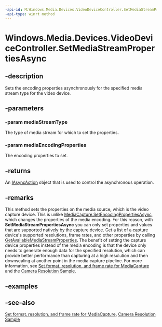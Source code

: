 ```yaml
---
-api-id: M:Windows.Media.Devices.VideoDeviceController.SetMediaStreamPropertiesAsync(Windows.Media.Capture.MediaStreamType,Windows.Media.MediaProperties.IMediaEncodingProperties)
-api-type: winrt method
---
```


<!-- Method syntax
public Windows.Foundation.IAsyncAction SetMediaStreamPropertiesAsync(Windows.Media.Capture.MediaStreamType mediaStreamType, Windows.Media.MediaProperties.IMediaEncodingProperties mediaEncodingProperties)
-->

# Windows.Media.Devices.VideoDeviceController.SetMediaStreamPropertiesAsync

## -description
Sets the encoding properties asynchronously for the specified media stream type for the video device.

## -parameters
### -param mediaStreamType
The type of media stream for which to set the properties.

### -param mediaEncodingProperties
The encoding properties to set.

## -returns
An [IAsyncAction](../windows.foundation/iasyncaction.md) object that is used to control the asynchronous operation.

## -remarks
This method sets the properties on the media source, which is the video capture device. This is unlike [MediaCapture.SetEncodingPropertiesAsync](../windows.media.capture/mediacapture_setencodingpropertiesasync_1218555455.md), which changes the properties of the media encoding. For this reason, with **SetMediaStreamPropertiesAsync** you can only set properties and values that are supported natively by the capture device. Get a list of a capture device's supported resolutions, frame rates, and other properties by calling [GetAvailableMediaStreamProperties](videodevicecontroller_getavailablemediastreamproperties_946867392.md). The benefit of setting the capture device properties instead of the media encoding is that the device only needs to generate enough data for the specified resolution, which can provide better performance than capturing at a high resolution and then downscaling at another point in the media capture pipeline. For more information, see [Set format, resolution, and frame rate for MediaCapture](https://msdn.microsoft.com/windows/uwp/audio-video-camera/set-media-encoding-properties) and the [Camera Resolution Sample](http://go.microsoft.com/fwlink/p/?LinkId=624252).

## -examples

## -see-also
[Set format, resolution, and frame rate for MediaCapture](https://msdn.microsoft.com/windows/uwp/audio-video-camera/set-media-encoding-properties), [Camera Resolution Sample](http://go.microsoft.com/fwlink/p/?LinkId=624252)